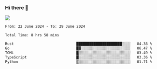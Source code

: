 ### Hi there 👋️

![](https://komarev.com/ghpvc/?username=Loner1024)

<!--START_SECTION:waka-->

```txt
From: 22 June 2024 - To: 29 June 2024

Total Time: 8 hrs 58 mins

Rust                             █████████████████████░░░░   84.38 %
Go                               █▓░░░░░░░░░░░░░░░░░░░░░░░   06.47 %
TOML                             █░░░░░░░░░░░░░░░░░░░░░░░░   03.49 %
TypeScript                       █░░░░░░░░░░░░░░░░░░░░░░░░   03.36 %
Python                           ▒░░░░░░░░░░░░░░░░░░░░░░░░   01.71 %
```

<!--END_SECTION:waka-->



